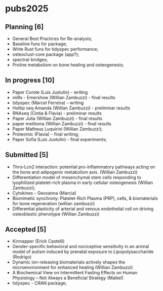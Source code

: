 # pubs2025

## Planning [6]
- General Best Practices for Re-analysis;
- Baseline funs for package;
- Write Rust funs for tidyspec performance;
- osteoclust-core package (app?);
- spectral-bridges;
- Proline metabolism on bone healing and osteogenesis;


## In progress [10]
- Paper Corote (Luis Justulin) - writing
- miRs - Emershow (Willian Zambuzzi) - final results
- tidyspec (Marcel Ferreira) - writing
- Hottip seq Amanda (Willian Zambuzzi) - preliminar results
- RNAseq (Cintia & Flavia) - preliminar results
- Paper Julia (Willian Zambuzzi) - final results
- paper metiloma (Willian Zambuzzi) - final results
- Paper Matheus Luquirini (Willian Zambuzzi);
- Proteomic (Flavia) - final writing;
- Paper Sofia (Luis Justulin) - final experiments;

## Submitted [5]
- Thrα-Lcn2 interaction: potential pro-inflammatory pathways acting on the bone and adipogenic metabolism axis. (Willian Zambuzzi)
- Differentiation model of mesenchymal stem cells responding to lyophilized platelet-rich plasma in early cellular osteogenesis (Willian Zambuzzi);
- Cytokines - Geovanna (Marcia)
- Biomimetic synchrony: Platelet-Rich Plasma (PRP), cells, & biomaterials for bone regeneration (willian zambuzzi)
- Differential plasticity of arterial and venous endothelial cell on driving osteoblastic phenotype (Willian Zambuzzi)

## Accepted [5]
- Kirmapper (Erick Castelli)
- Gender-specific behavioral and nociceptive sensitivity in an animal model of autism induced by prenatal exposure to Lipopolysaccharide (Rodrigo)
- Dynamic ion-releasing biomaterials actively shapes the microenvironment for enhanced healing (Willian Zambuzzi)
- A Biochemical View on Intermittent Fasting Effects on Human Physiology – Not Always a Beneficial Strategy (Maikel)
- tidyspec - CRAN package;
